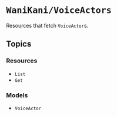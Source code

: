 # ``WaniKani/VoiceActors``

Resources that fetch ``VoiceActor``s.

## Topics

### Resources

- ``List``
- ``Get``

### Models

- ``VoiceActor``
